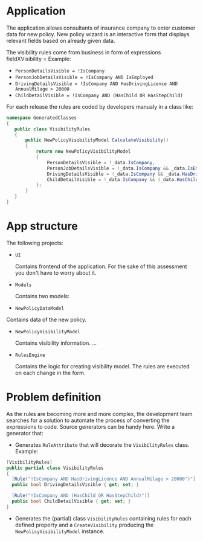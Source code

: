 # Application
The application allows consultants of insurance company to enter customer data for new policy. New policy wizard is an interactive form that displays relevant fields based on already given data.

The visibility rules come from business in form of expressions fieldXVisibility = <expression>
Example:

- `PersonDetailsVisible = !IsCompany`
- `PersonJobDetailsVisible = !IsCompany AND IsEmployed`
- `DrivingDetailsVisible = !IsCompany AND HasDrivingLicence AND AnnualMilage > 20000`
- `ChildDetailVisible = !IsCompany AND (HasChild OR HasStepChild)`

 For each release the rules are coded by developers manualy in a class like:
  
 ``` csharp
namespace GeneratedClasses
{
    public class VisibilityRules
    {
        public NewPolicyVisibilityModel CalculateVisibility()
        {
            return new NewPolicyVisibilityModel
            {
                PersonDetailsVisible = !_data.IsCompany,
                PersonJobDetailsVisible = !_data.IsCompany && _data.IsEmployed,
                DrivingDetailsVisible = !_data.IsCompany && _data.HasDrivingLicence && _data.AnnualMilage > 20000,
                ChildDetailVisible = !_data.IsCompany && (_data.HasChild || _data.HasStepChild)
            };
        }
    }
}
 ```
# App structure
The following projects:
- `UI`
  
  Contains frontend of the application. For the sake of this assessment you don't have to worry about it.
- `Models`
  
  Contains two models:
 - `NewPolicyDataModel`
 
  Contains data of the new policy.
 - `NewPolicyVisibilityModel`
 
   Contains visibility information.
  ...
- `RulesEngine`
  
  Contains the logic for creating visibility model. The rules are executed on each change in the form.
# Problem definition
As the rules are becoming more and more complex, the development team searches for a solution to automate the process of converting the expressions to code.
Source generators can be handy here. Write a generator that:
- Generates `RuleAttribute` that will decorate the `VisibilityRules` class. Example:
 ``` csharp
 [VisibilityRules]
 public partial class VisibilityRules 
 {
   [Rule("!IsCompany AND HasDrivingLicence AND AnnualMilage > 20000")"]
   public bool DrivingDetailsVisible { get; set; }
 
   [Rule("!IsCompany AND (HasChild OR HasStepChild)")]
   public bool ChildDetailVisible { get; set; }
 }
 ```
- Generates the (partial) class `VisibilityRules` containing rules for each defined property and a `CreateVisibility` producing the `NewPolicyVisibilityModel` instance.
